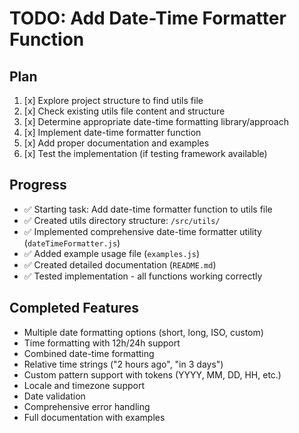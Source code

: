 # TODO: Add Date-Time Formatter Function

## Plan
1. [x] Explore project structure to find utils file
2. [x] Check existing utils file content and structure
3. [x] Determine appropriate date-time formatting library/approach
4. [x] Implement date-time formatter function
5. [x] Add proper documentation and examples
6. [x] Test the implementation (if testing framework available)

## Progress
- ✅ Starting task: Add date-time formatter function to utils file
- ✅ Created utils directory structure: `/src/utils/`
- ✅ Implemented comprehensive date-time formatter utility (`dateTimeFormatter.js`)
- ✅ Added example usage file (`examples.js`)
- ✅ Created detailed documentation (`README.md`)
- ✅ Tested implementation - all functions working correctly

## Completed Features
- Multiple date formatting options (short, long, ISO, custom)
- Time formatting with 12h/24h support
- Combined date-time formatting
- Relative time strings ("2 hours ago", "in 3 days")
- Custom pattern support with tokens (YYYY, MM, DD, HH, etc.)
- Locale and timezone support
- Date validation
- Comprehensive error handling
- Full documentation with examples

